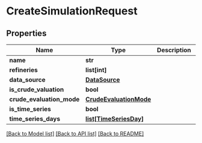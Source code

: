 # CreateSimulationRequest

## Properties
Name | Type | Description | Notes
------------ | ------------- | ------------- | -------------
**name** | **str** |  | [optional] 
**refineries** | **list[int]** |  | [optional] 
**data_source** | [**DataSource**](DataSource.md) |  | [optional] 
**is_crude_valuation** | **bool** |  | [optional] 
**crude_evaluation_mode** | [**CrudeEvaluationMode**](CrudeEvaluationMode.md) |  | [optional] 
**is_time_series** | **bool** |  | [optional] 
**time_series_days** | [**list[TimeSeriesDay]**](TimeSeriesDay.md) |  | [optional] 

[[Back to Model list]](../README.md#documentation-for-models) [[Back to API list]](../README.md#documentation-for-api-endpoints) [[Back to README]](../README.md)

